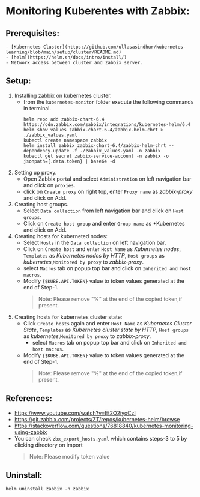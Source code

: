 # Monitoring Kuberentes with Zabbix:

## Prerequisites:
    - [Kubernetes Cluster](https://github.com/ullasasindhur/kubernetes-learning/blob/main/setup/cluster/README.md)
    - [helm](https://helm.sh/docs/intro/install/)
    - Network access between cluster and zabbix server.
## Setup:
1. Installing zabbix on kubernetes cluster.
    - from the `kubernetes-monitor` folder execute the following commands in terminal.
        ```shell
        helm repo add zabbix-chart-6.4  https://cdn.zabbix.com/zabbix/integrations/kubernetes-helm/6.4
        helm show values zabbix-chart-6.4/zabbix-helm-chrt > ./zabbix_values.yaml 
        kubectl create namespace zabbix
        helm install zabbix zabbix-chart-6.4/zabbix-helm-chrt --dependency-update -f ./zabbix_values.yaml -n zabbix
        kubectl get secret zabbix-service-account -n zabbix -o jsonpath={.data.token} | base64 -d 
        ```
2. Setting up proxy.
    - Open Zabbix portal and select `Administration` on left navigation bar and click on `proxies`.
    - click on `Create proxy` on right top, enter `Proxy name` as *zabbix-proxy* and click on Add.
3. Creating host groups.
    - Select `Data collection` from left navigation bar and click on `Host groups`.
    - Click on `Create host group` and enter `Group name` as *Kubernetes and click on Add.
4. Creating hosts for kuberneted nodes:
    - Select `Hosts` in the `Data collection` on left navigation bar.
    - Click on `Create host` and enter `Host Name` as *Kubernetes nodes*, `Templates` as *Kubernetes nodes by HTTP*, `Host groups` as *kubernetes*,`Monitored by proxy` to *zabbix-proxy*.
    - select `Macros` tab on popup top bar and click on `Inherited and host macros`.
    - Modify `{$KUBE.API.TOKEN}` value to token values generated at the end of Step-1.
        > Note: Please remove "%" at the end of the copied token,if present.
5. Creating hosts for kubernetes cluster state:
    - Click `Create hosts` again and enter `Host Name` as *Kubernetes Cluster State*, `Templates` as *Kubernetes cluster state by HTTP*, `Host groups` as *kubernetes*,`Monitored by proxy` to *zabbix-proxy*. 
       - select `Macros` tab on popup top bar and click on `Inherited and host macros`.
    - Modify `{$KUBE.API.TOKEN}` value to token values generated at the end of Step-1.
        > Note: Please remove "%" at the end of the copied token,if present.

## References:
- https://www.youtube.com/watch?v=Et2O2iyoCzI
- https://git.zabbix.com/projects/ZT/repos/kubernetes-helm/browse
- https://stackoverflow.com/questions/76818840/kubernetes-monitoring-using-zabbix
- You can check `zbx_export_hosts.yaml` which contains steps-3 to 5 by clicking directory on import
    > Note: Please modify token value

## Uninstall:
```
helm uninstall zabbix -n zabbix
```
